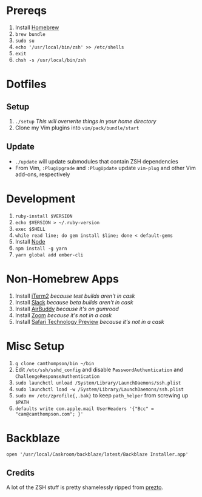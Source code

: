 # Prereqs
1. Install [Homebrew](brew.sh)
2. `brew bundle`
3. `sudo su`
4. `echo '/usr/local/bin/zsh' >> /etc/shells`
5. `exit`
6. `chsh -s /usr/local/bin/zsh`

# Dotfiles
## Setup
1. `./setup` *This will overwrite things in your home directory*
2. Clone my Vim plugins into `vim/pack/bundle/start`

## Update
* `./update` will update submodules that contain ZSH dependencies
* From Vim, `:PlugUpgrade` and `:PlugUpdate` update `vim-plug` and other Vim add-ons, respectively

# Development
1. `ruby-install $VERSION`
2. `echo $VERSION > ~/.ruby-version`
3. `exec $SHELL`
4. `while read line; do gem install $line; done < default-gems`
5. Install [Node](nodejs.org)
6. `npm install -g yarn`
7. `yarn global add ember-cli`

# Non-Homebrew Apps
1. Install [iTerm2](https://iterm2.com/downloads.html) *because test builds aren't in cask*
2. Install [Slack](https://slack.com/beta/mac) *because beta builds aren't in cask*
3. Install [AirBuddy](https://gumroad.com/discover?query=airbuddy#HkXQH) *because it's on gumroad*
4. Install [Zoom](https://zoom.us/support/download) *because it's not in a cask*
5. Install [Safari Technology Preview](https://developer.apple.com/safari/technology-preview/) *because it's not in a cask*

# Misc Setup
1. `g clone camthompson/bin ~/bin`
2. Edit `/etc/ssh/sshd_config` and disable `PasswordAuthentication` and `ChallengeResponseAuthentication`
3. `sudo launchctl unload /System/Library/LaunchDaemons/ssh.plist`
4. `sudo launchctl load -w /System/Library/LaunchDaemons/ssh.plist`
5. `sudo mv /etc/zprofile{,.bak}` to keep `path_helper` from screwing up `$PATH`
6. `defaults write com.apple.mail UserHeaders '{"Bcc" = "cam@camthompson.com"; }'`

# Backblaze
`open '/usr/local/Caskroom/backblaze/latest/Backblaze Installer.app'`

## Credits
A lot of the ZSH stuff is pretty shamelessly ripped from [prezto](https://github.com/sorin-ionescu/prezto).
